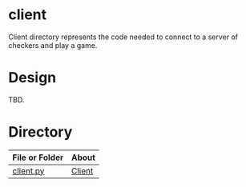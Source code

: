 # client

Client directory represents the code needed to connect to a server of checkers
and play a game.

# Design

TBD.

# Directory 
| File or Folder | About |
| ---            | ---   |
| [client.py](./client.py) | [Client](./client.py) |